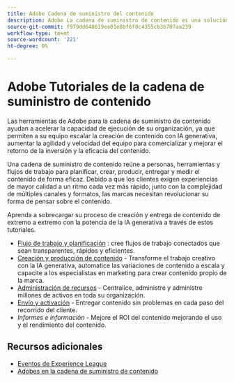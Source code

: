 ```yaml
---
title: Adobe Cadena de suministro del contenido
description: Adobe La cadena de suministro de contenido es una solución integral para acelerar y simplificar su cadena de suministro de contenido con IA generativa y automatización inteligente.
source-git-commit: f979dd648619ea01e8bf6f0c4355cb3b707aa239
workflow-type: tm+mt
source-wordcount: '221'
ht-degree: 0%

---
```



# Adobe Tutoriales de la cadena de suministro de contenido

Las herramientas de Adobe para la cadena de suministro de contenido ayudan a acelerar la capacidad de ejecución de su organización, ya que permiten a su equipo escalar la creación de contenido con IA generativa, aumentar la agilidad y velocidad del equipo para comercializar y mejorar el retorno de la inversión y la eficacia del contenido.

Una cadena de suministro de contenido reúne a personas, herramientas y flujos de trabajo para planificar, crear, producir, entregar y medir el contenido de forma eficaz. Debido a que los clientes exigen experiencias de mayor calidad a un ritmo cada vez más rápido, junto con la complejidad de múltiples canales y formatos, las marcas necesitan revolucionar su forma de pensar sobre el contenido.

Aprenda a sobrecargar su proceso de creación y entrega de contenido de extremo a extremo con la potencia de la IA generativa a través de estos tutoriales.


* [Flujo de trabajo y planificación](workflow-and-planning.md) : cree flujos de trabajo conectados que sean transparentes, rápidos y eficientes.
* [Creación y producción de contenido](content-creation-and-production.md) - Transforme el trabajo creativo con la IA generativa, automatice las variaciones de contenido a escala y capacite a los especialistas en marketing para crear contenido propio de la marca.
* [Administración de recursos](asset-management.md) - Centralice, administre y administre millones de activos en toda su organización.
* [Envío y activación](delivery-and-activation.md) - Entregar contenido sin problemas en cada paso del recorrido del cliente.
* *Informes e información* - Mejore el ROI del contenido mejorando el uso y el rendimiento del contenido.

<!-- * [Reporting and Insights](reporting-and-insights.md) - Enhance content ROI by improving content usage and performance. -->

## Recursos adicionales

* [Eventos de Experience League](https://experienceleague.adobe.com/events/)
* [Adobes en la cadena de suministro de contenido](https://business.adobe.com/resources/webinars/adobe-on-the-content-supply-chain.html)
